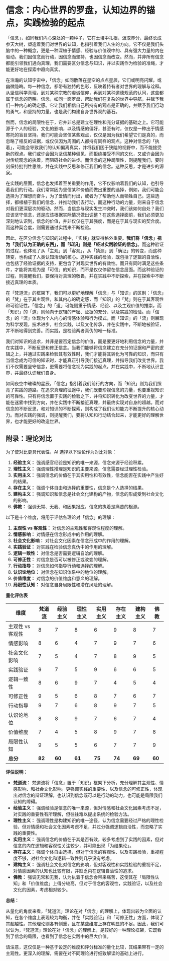 # 信念：内心世界的罗盘，认知边界的锚点，实践检验的起点

「信念」，如同我们内心深处的一颗种子，它在土壤中扎根，汲取养分，最终长成参天大树，塑造着我们对世界的认知，也指引着我们人生的方向。它不仅是我们头脑中的一种概念，更是一种深植于情感、经验与价值观中的、具有强大力量的内在驱动。我们因信念而行动，因信念而坚持，也因信念而改变。然而，并非所有信念都能引领我们通向真理，我们需要区分信念与知识，并以实践作为检验的准绳，才能更好地在探索中趋向真实。

在浩瀚的认知宇宙中，「信念」如同散落在星空的点点星辰，它们或明亮闪耀，或幽微隐晦。每一种信念，都带有独特的色彩，反映着持有者对世界的理解与诠释。从坚信科学真理，到对某种宗教的虔诚信仰，再到对某种道德规范的认同，这些都属于信念的范畴。信念，如同一面罗盘，帮助我们在复杂的世界中导航，并赋予我们一种内心的确定感。它让我们相信自己所持有的观点是正确的，并赋予我们行动的勇气，和坚持的力量，也是我们构建自身世界观的基石。

然而，信念的局限性在于，它并非总是建立在理性和充分证据的基础之上。它可能源于个人的经验，文化的影响，以及情感的偏好，甚至有时，仅仅是一种出于情感寄托的盲目坚持。我们可能会坚信某些观点，仅仅是因为我们希望它们是真的，而忽略了相反的证据，或仅仅因为周围的人都持有同样的观点。这种对信念的「执着」，可能会导致我们的认知偏离真实，并将我们困于狭隘的视野中，而不能接受新的观点。我们或许会因为坚信某种偏见，而拒绝接受不同的文化，又或许会因为对传统观念的执着，而阻碍社会的进步。而信念的这种局限性，则提醒我们，要时刻保持批判性思维，并在实践中反思和修正我们的信念。这种反思，才是进步的源泉。

在实践的层面，信念也发挥着至关重要的作用，它不仅影响着我们的认知，也引导着我们的行动。我们常常因为坚信某种价值而做出重要的选择，例如，我们可能会选择为了理想而奋斗，为了爱情而付出，或者为了帮助他人而牺牲自己。这些选择，都根植于我们的信念，并推动我们去行动，而这种行动的力量，则来自于信念对我们更深层次的驱动。然而，当信念与现实发生冲突时，我们该如何自处？我们应该坚守信念，还是应该根据实际情况做出调整？在这些选择面前，我们必须更加深刻地认识到，信念的价值，并非仅仅在于其强度，而是在于其与现实的契合度。而这种契合度，则需要通过实践来不断检验。

因此，在区分信念与知识的过程中，「实践」就显得格外重要。**我们将「信念」视为「我们认为正确的东西」，而「知识」则是「经过实践验证的信念」**。而这种验证的过程，也体现了从「主观」到「客观」，从「猜测」到「确证」的转变，而这种转变，也构成了人类认知活动的核心。这种实践的检验，既包括了逻辑的自洽性，也包括了经验证据的支持，更包含了对现实世界的有效性。而只有同时满足这些条件，才能将其视为是「可信」的知识，而不是仅仅停留在信念层面。而这种验证的过程，则提醒我们，要保持对真理的敬畏，并在实践中不断探索，并在探索中不断接近真理的本质。

在「梵道流」的框架下，我们可以更好地理解「信念」与「知识」的区别：「信念」的「梵」在于其主观性，和其内心的确定感，而「知识」的「梵」则在于其客观性和可验证性。「信念」的「道」可能侧重于情感、经验、以及主观价值的推崇，而「知识」的「道」则倾向于逻辑的严密、证据的充分、以及实践的检验。而「信念」的「流」体现为个人内心的情感体验和行为模式，而「知识」的「流」则展现为科学发现，技术进步，社会实践，以及文化传承，并在实践中，不断地被验证，并不断地得到完善。而实践，是检验两者真伪的唯一标准。

我们对知识的追求，并非是要否定信念的价值，而是要更好地利用信念的力量，并在实践中，不断反思和修正信念。当我们能够将信念建立在充分的证据和严密的逻辑之上，并通过实践来检验其有效性时，我们才能将其转化为可靠的知识，而只有当信念成为可信的知识时，才能真正引导我们接近真理，并指导我们改变世界。我们不仅需要坚守信念，更需要将信念视为实践的起点，并在实践中，不断地认识世界，并最终认识我们自身。

如同夜空中璀璨的星辰，「信念」指引着我们前行的方向，而「知识」则为我们照亮了实践的道路。在追求真理的征途中，我们既要珍视信念的力量，也要重视知识的可靠性。只有将信念置于实践的检验之下，并将知识转化为改变世界的力量，才能在迷雾中找到方向，并在实践中不断接近真理，并最终实现对自身的超越。而对信念的不断反思，和对知识的不断探索，则构成了我们认知能力不断提升的核心动力。而对实践的强调，则提醒我们，要将认知和行动结合起来，才能更好的理解世界，也才能更好的改造世界。

## 附录：理论对比

为了使对比更具代表性，AI 选择以下理论作为对比对象：

1.  **经验主义：** 强调感官经验是知识的唯一来源，信念来源于经验积累。
2.  **理性主义：** 强调理性推理是知识的主要来源，信念需要经过理性检验。
3.  **实用主义：** 强调信念的价值在于其实用性和有效性，信念能否在实践中产生好的结果。
4.  **存在主义：** 强调个体自由和选择的重要性，信念是个人选择的结果。
5.  **建构主义：** 强调知识和信念是社会文化建构的产物，信念的形成受到社会文化的影响。
6.  **佛教：** 强调无常、无我、和因果报应，信念的执着是痛苦的根源。

以下是十个维度，将用于评估各理论对「信念」的理解：

1.  **主观性 vs 客观性：** 对信念的主观性和客观性程度的理解。
2.  **情感影响：** 对情感在信念形成中的作用的理解。
3.  **社会文化影响：** 对社会文化因素在信念形成中的作用的理解。
4.  **实践验证：** 对实践在检验信念真伪中的作用的理解。
5.  **逻辑一致性：** 对信念是否需要逻辑自洽的理解。
6.  **可修正性：** 对信念是否可以被修正或改变的理解。
7.  **行动指导：** 对信念如何指导行动和选择的理解。
8.  **认识论地位：** 对信念在知识体系中的地位的理解。
9.  **价值维度：** 对信念的价值维度和意义的理解。
10. **局限性认知：** 对信念自身局限性和潜在风险的理解。

**量化评估表**

| 维度            | 梵道流 | 经验主义 | 理性主义 | 实用主义 | 存在主义 | 建构主义 | 佛教  |
| ------------- | --- | ----- | ----- | ----- | ----- | ----- | ---- |
| 主观性 vs 客观性 | 8   | 7     | 8     | 6     | 9     | 8     | 7   |
| 情感影响         | 8   | 6     | 4     | 7     | 9     | 7     | 6  |
| 社会文化影响      | 7   | 5     | 4     | 7     | 8     | 9    | 5  |
| 实践验证         | 9   | 7     | 5     | 9    | 6     | 6    | 5  |
| 逻辑一致性        | 8   | 6     | 9    | 7     | 4     | 5    | 4  |
| 可修正性         | 9   | 5     | 6     | 8     | 7     | 6     | 7  |
| 行动指导         | 9   | 7     | 6     | 8     | 9     | 7     | 5  |
| 认识论地位        | 8  | 8     | 9     | 7     | 6     | 7    | 4  |
| 价值维度        | 7   | 4     | 5     | 8    | 9    | 7     | 8 |
| 局限性认知        | 9   | 5     | 5     | 6    | 7     | 7     | 9   |
| **总分**          | **82**   | **60**    | **61**   | **75**  | **74**  | **69**   | **60**   |

**评估说明：**

*   **梵道流：** 梵道流将「信念」置于「知识」框架下分析，充分理解其主观性、情感影响、和社会文化影响。更强调实践的重要性，以及信念的可修正性，体现出对信念的辩证理解，也认识到信念既可以是行动的动力，也可能是局限我们认知的障碍。
*   **经验主义：** 强调经验是信念的唯一来源，但对情感和社会文化因素考虑不足，对实践的重要性有所理解，但往往难以提出系统的检验方法。
*   **理性主义：** 强调理性是构建知识的唯一途径，认为信念需要经过严格的理性检验，但对情感和社会文化因素考虑不足，并过分强调逻辑自洽性，而忽略了实践的重要性。
*   **实用主义：** 强调信念的价值在于其是否有效，较多考虑到了实践的因素，但对信念的内在逻辑和客观性关注较少，并可能出现「为结果论」。
*   **存在主义：** 强调个体自由选择，但对于信念的客观性、以及实践检验，重视程度不够，对社会文化和逻辑一致性则几乎没有考虑。
*   **建构主义：** 强调社会文化对信念的影响，但对客观性和实践检验的重视不足，对情感因素的认知也比较有限，并缺乏内在逻辑自洽性的追求。
*   **佛教：** 强调无常和无我，认为执着于信念会带来痛苦，这使其在「局限性认知」和「价值维度」上得分较高，但对于信念的客观性，实践验证，以及社会文化的因素，考虑相对较少。

**总结：**

从量化的角度来看，「梵道流」理论在对「信念」的理解上，体现出较为全面的认知，在各个维度上表现较为均衡，并在「实践验证」和「可修正性」方面，体现了其超越性。其他理论则各有侧重，且在某些维度上存在明显的不足。因此，我们可以认为，「梵道流」理论在对「信念」的理解上，是较好的一种理论框架，它既看到了信念的局限，也看到了信念在实践中的巨大价值。

请注意，这仅仅是一种基于设定的维度和评分标准的量化比较，其结果带有一定的主观性。更深入的理解，需要在对不同理论进行细致解读的基础上进行。

